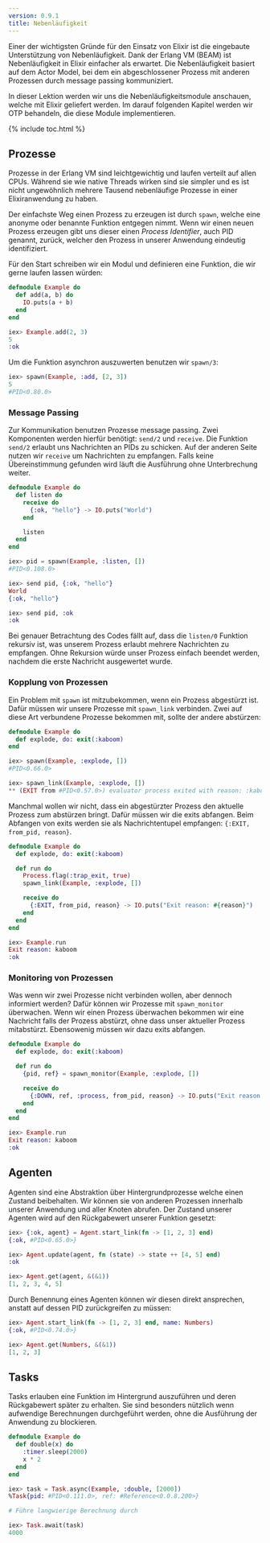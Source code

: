 ```yaml
---
version: 0.9.1
title: Nebenläufigkeit
---
```


Einer der wichtigsten Gründe für den Einsatz von Elixir ist die eingebaute Unterstützung von Nebenläufigkeit. Dank der Erlang VM (BEAM) ist Nebenläufigkeit in Elixir einfacher als erwartet. Die Nebenläufigkeit basiert auf dem Actor Model, bei dem ein abgeschlossener Prozess mit anderen Prozessen durch message passing kommuniziert.

In dieser Lektion werden wir uns die Nebenläufigkeitsmodule anschauen, welche mit Elixir geliefert werden. Im darauf folgenden Kapitel werden wir OTP behandeln, die diese Module implementieren.

{% include toc.html %}

## Prozesse

Prozesse in der Erlang VM sind leichtgewichtig und laufen verteilt auf allen CPUs. Während sie wie native Threads wirken sind sie simpler und es ist nicht ungewöhnlich mehrere Tausend nebenläufige Prozesse in einer Elixiranwendung zu haben.

Der einfachste Weg einen Prozess zu erzeugen ist durch `spawn`, welche eine anonyme oder benannte Funktion entgegen nimmt. Wenn wir einen neuen Prozess erzeugen gibt uns dieser einen _Process Identifier_, auch PID genannt, zurück, welcher den Prozess in unserer Anwendung eindeutig identifiziert.

Für den Start schreiben wir ein Modul und definieren eine Funktion, die wir gerne laufen lassen würden:

```elixir
defmodule Example do
  def add(a, b) do
    IO.puts(a + b)
  end
end

iex> Example.add(2, 3)
5
:ok
```

Um die Funktion asynchron auszuwerten benutzen wir `spawn/3`:

```elixir
iex> spawn(Example, :add, [2, 3])
5
#PID<0.80.0>
```

### Message Passing

Zur Kommunikation benutzen Prozesse message passing. Zwei Komponenten werden hierfür benötigt: `send/2` und `receive`. Die Funktion `send/2` erlaubt uns Nachrichten an PIDs zu schicken. Auf der anderen Seite nutzen wir `receive` um Nachrichten zu empfangen. Falls keine Übereinstimmung gefunden wird läuft die Ausführung ohne Unterbrechung weiter.

```elixir
defmodule Example do
  def listen do
    receive do
      {:ok, "hello"} -> IO.puts("World")
    end

    listen
  end
end

iex> pid = spawn(Example, :listen, [])
#PID<0.108.0>

iex> send pid, {:ok, "hello"}
World
{:ok, "hello"}

iex> send pid, :ok
:ok
```

Bei genauer Betrachtung des Codes fällt auf, dass die `listen/0` Funktion rekursiv ist, was unserem Prozess erlaubt mehrere Nachrichten zu empfangen. Ohne Rekursion würde unser Prozess einfach beendet werden, nachdem die erste Nachricht ausgewertet wurde.

### Kopplung von Prozessen

Ein Problem mit `spawn` ist mitzubekommen, wenn ein Prozess abgestürzt ist. Dafür müssen wir unsere Prozesse mit `spawn_link` verbinden. Zwei auf diese Art verbundene Prozesse bekommen mit, sollte der andere abstürzen:

```elixir
defmodule Example do
  def explode, do: exit(:kaboom)
end

iex> spawn(Example, :explode, [])
#PID<0.66.0>

iex> spawn_link(Example, :explode, [])
** (EXIT from #PID<0.57.0>) evaluator process exited with reason: :kaboom
```

Manchmal wollen wir nicht, dass ein abgestürzter Prozess den aktuelle Prozess zum abstürzen bringt. Dafür müssen wir die exits abfangen. Beim Abfangen von exits werden sie als Nachrichtentupel empfangen: `{:EXIT, from_pid, reason}`.

```elixir
defmodule Example do
  def explode, do: exit(:kaboom)

  def run do
    Process.flag(:trap_exit, true)
    spawn_link(Example, :explode, [])

    receive do
      {:EXIT, from_pid, reason} -> IO.puts("Exit reason: #{reason}")
    end
  end
end

iex> Example.run
Exit reason: kaboom
:ok
```

### Monitoring von Prozessen

Was wenn wir zwei Prozesse nicht verbinden wollen, aber dennoch informiert werden? Dafür können wir Prozesse mit `spawn_monitor` überwachen. Wenn wir einen Prozess überwachen bekommen wir eine Nachricht falls der Prozess abstürzt, ohne dass unser aktueller Prozess mitabstürzt. Ebensowenig müssen wir dazu exits abfangen.

```elixir
defmodule Example do
  def explode, do: exit(:kaboom)

  def run do
    {pid, ref} = spawn_monitor(Example, :explode, [])

    receive do
      {:DOWN, ref, :process, from_pid, reason} -> IO.puts("Exit reason: #{reason}")
    end
  end
end

iex> Example.run
Exit reason: kaboom
:ok
```

## Agenten

Agenten sind eine Abstraktion über Hintergrundprozesse welche einen Zustand beibehalten. Wir können sie von anderen Prozessen innerhalb unserer Anwendung und aller Knoten abrufen. Der Zustand unserer Agenten wird auf den Rückgabewert unserer Funktion gesetzt:

```elixir
iex> {:ok, agent} = Agent.start_link(fn -> [1, 2, 3] end)
{:ok, #PID<0.65.0>}

iex> Agent.update(agent, fn (state) -> state ++ [4, 5] end)
:ok

iex> Agent.get(agent, &(&1))
[1, 2, 3, 4, 5]
```

Durch Benennung eines Agenten können wir diesen direkt ansprechen, anstatt auf dessen PID zurückgreifen zu müssen:

```elixir
iex> Agent.start_link(fn -> [1, 2, 3] end, name: Numbers)
{:ok, #PID<0.74.0>}

iex> Agent.get(Numbers, &(&1))
[1, 2, 3]
```

## Tasks

Tasks erlauben eine Funktion im Hintergrund auszuführen und deren Rückgabewert später zu erhalten. Sie sind besonders nützlich wenn aufwendige Berechnungen durchgeführt werden, ohne die Ausführung der Anwendung zu blockieren.

```elixir
defmodule Example do
  def double(x) do
    :timer.sleep(2000)
    x * 2
  end
end

iex> task = Task.async(Example, :double, [2000])
%Task{pid: #PID<0.111.0>, ref: #Reference<0.0.8.200>}

# Führe langwierige Berechnung durch

iex> Task.await(task)
4000
```
